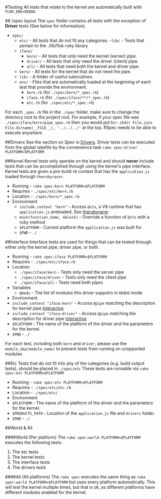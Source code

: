 #Testing
All tests that relate to the kernel are automatically built with `FLOK_ENV=DEBUG`

##./spec layout
The `spec` folder contains all tests with the exception of **Driver** tests (See below for information).

  * `spec/`
    - `etc/`  - All tests that do not fit any categories.
      -`lib/` - Tests that pertain to the ./lib/flok ruby library
    - `iface/`
      - `kern/` - All tests that *only* need the kernel (server) pipe.
      - `driver/` - All tests that *only* need the driver (client) pipe.
      -  `all/` - All tests that need both the kernel and driver pipe.
    - `kern/` - All tests for the kernel that do not need the pipe.
    - `lib/` - A folder of useful subroutines.
    - `env/` - Files that are automatically loaded at the beginning of each test that provide the environment.
      - `kern.rb` (for `./spec/kern/*_spec.rb`)
      - `iface.rb` (for `./spec/iface/**/*_spec.rb`)
      - `etc.rb` (for `./spec/etc/*_spec.rb`)

For each `_spec.rb` file in the `./spec` folder, make sure to change the directory root to the project root. For example, if your spec file was
`./spec/iface/kern/pipe_spec.rb` then you would put `Dir.chdir File.join File.dirname(__FILE__), '../../../'` at the top. RSpec needs to be able to
execute anywhere.

##Drivers
See the section on *Spec* in [Drivers](./drivers.md). Driver tests can be executed from the global rakefile by the convenience task `rake spec:driver PLATFORM=$PLATFORM`

##Kernel
Kernel tests only operate on the kernel and should **never** include tests that can be accomplished through using the kernel's pipe interface. Kernel tests are given a pre-build `V8` context that has the `application.js` loaded through `therubyracer`.

 * Running - `rake spec:kern PLATFORM=$PLATFORM`
 * Requires - `./spec/etc/kern.rb`
 * Location - `./spec/kern/*_spec.rb`
 * Environment
   * `include_context "kern"` - Access `@ctx`, a V8 runtime that has `application.js` preloaded. See [therubyracer](https://github.com/cowboyd/therubyracer)
   * `mock(function_name, &block)` - Override a function of `@ctx` with a ruby method
   * `$PLATFORM` - Current platform the `application.js` was built for.
   * `$PWD` - `./`

##Interface
Interface tests are used for things that can be tested through either only the kernel pipe, driver pipe, or both.
  * Running - `rake spec:iface PLATFORM=$PLATFORM`
  * Requires - `./spec/etc/iface.rb`
  * Location
    * `./spec/iface/kern` - Tests only need the server pipe
    * `./spec/iface/driver` - Tests only need the client pipe
    * `./spec/iface/all` - Tests need both pipes
  * Variables
    * `@mods` - The list of modules this driver suppotrs in `DEBUG` mode
  * Environment
   * `include_context "iface:kern"` - Access `@pipe` matching the description for kernel pipe [Interactive](./interactive.md)
   * `include_context "iface:driver"` - Access `@pipe` matching the description for driver pipe [Interactive](./interactive.md)
   * `$PLATFORM` - The name of the platform of the driver and the parameters for the kernel.
   * `$PWD` - `./`

For each test, including both `kern` and `driver`, please use the `module_dep(module_name)` to prevent tests from running on unspported modules

##Etc
Tests that do not fit into any of the categories (e.g. build output tests), should be placed in `./spec/etc`
These tests are runnable via `rake spec:etc PLATFORM=$PLATFORM`

  * Running - `rake spec:etc PLATFORM=$PLATFORM`
  * Requires - `./spec/etc/etc.rb`
  * Location - `./spec/etc/`
  * Environment
   * `$PLATFORM` - The name of the platform of the driver and the parameters for the kernel.
   * `$PRODUCTS_PATH` - Location of the `application.js` file and `drivers` folder.
   * `$PWD` - `./`

##World & All

####World (Per platform)
The `rake spec:world PLATFORM=$PLATFORM` executes the following tests:
  1. The etc tests
  2. The kernel tests
  4. The interface tests
  5. The drivers tests

####All (All platforms)
The `rake spec` executes the same thing as `rake spec:world PLATFORM=$PLATFORM` but uses every platform automatically. This will test the kernel multiple times, but that is ok, as different platforms have different modules enabled for the kernel.
